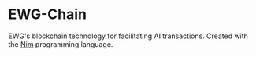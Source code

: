 # EWG-Chain
EWG's blockchain technology for facilitating AI transactions. Created with the [Nim](https://nim-lang.org) programming language.
